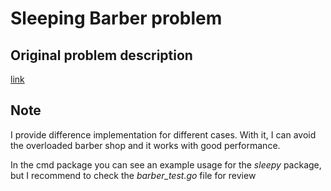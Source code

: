 # Sleeping Barber problem

## Original problem description
[link](https://en.wikipedia.org/wiki/Sleeping_barber_problem)

## Note
I provide difference implementation for different cases. 
With it, I can avoid the overloaded barber shop and it works with good performance. 

In the cmd package you can see an example usage for the *sleepy* package, but I recommend to check the *barber_test.go*
file for review
